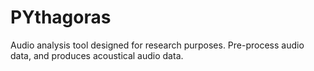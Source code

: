 # PYthagoras
Audio analysis tool designed for research purposes. Pre-process audio data, and produces acoustical audio data.
